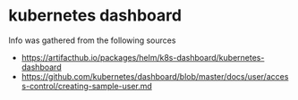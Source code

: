 # kubernetes dashboard

Info was gathered from the following sources

- https://artifacthub.io/packages/helm/k8s-dashboard/kubernetes-dashboard
- https://github.com/kubernetes/dashboard/blob/master/docs/user/access-control/creating-sample-user.md
